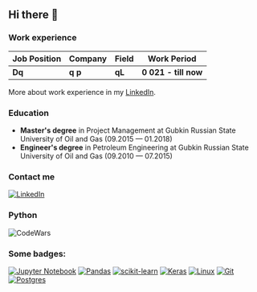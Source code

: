 ## Hi there 👋



### Work experience 
| Job Position                 | Company              | Field                                     | Work Period            |
| -----------------------------| ---------------------| ------------------------------------------| -----------------------|
| **Dq**                       | **q             p**  | **qL**                                    | **0   021 - till now** |



More about work experience in my [LinkedIn](https://www.linkedin.com/in/gaidarov/).<br>

### Education 
- **Master's degree** in Project Management at Gubkin Russian State University of Oil and Gas (09.2015 — 01.2018)
- **Engineer's degree** in Petroleum Engineering at Gubkin Russian State University of Oil and Gas (09.2010 — 07.2015)

### Contact me 
[![LinkedIn](https://img.shields.io/badge/linkedin-%230077B5.svg?style=for-the-badge&logo=linkedin&logoColor=white)]([https://www.linkedin.com/in/gaidarov/])


### Python 
![CodeWars](https://www.codewars.com/users/paantur/badges/large)

### Some badges:
[![Jupyter Notebook](https://img.shields.io/badge/jupyter-%23FA0F00.svg?style=for-the-badge&logo=jupyter&logoColor=white)](https://jupyter.org)
[![Pandas](https://img.shields.io/badge/pandas-%23150458.svg?style=for-the-badge&logo=pandas&logoColor=white)](https://pandas.pydata.org)
[![scikit-learn](https://img.shields.io/badge/scikit--learn-%23F7931E.svg?style=for-the-badge&logo=scikit-learn&logoColor=white)](https://scikit-learn.org/)
[![Keras](https://img.shields.io/badge/Keras-%23D00000.svg?style=for-the-badge&logo=Keras&logoColor=white)](https://keras.io)
[![Linux](https://img.shields.io/badge/Linux-FCC624?style=for-the-badge&logo=linux&logoColor=black)](https://www.kernel.org)
[![Git](https://img.shields.io/badge/git-%23F05033.svg?style=for-the-badge&logo=git&logoColor=white)](https://git-scm.com)
[![Postgres](https://img.shields.io/badge/postgres-%23316192.svg?style=for-the-badge&logo=postgresql&logoColor=white)](https://www.postgresql.org)

